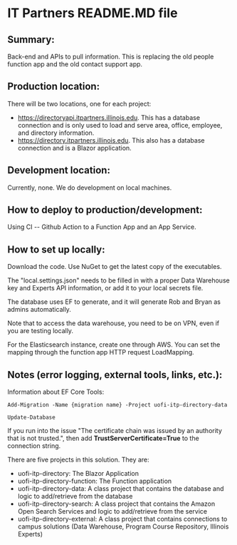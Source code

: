 # IT Partners README.MD file

## Summary: 

Back-end and APIs to pull information. This is replacing the old people function app and the old contact support app.

## Production location:

There will be two locations, one for each project:
* https://directoryapi.itpartners.illinois.edu. This has a database connection and is only used to load and serve area, office, employee, and directory information. 
* https://directory.itpartners.illinois.edu. This also has a database connection and is a Blazor application. 

## Development location: 

Currently, none. We do development on local machines.

## How to deploy to production/development: 

Using CI -- Github Action to a Function App and an App Service. 

## How to set up locally: 

Download the code. Use NuGet to get the latest copy of the executables. 

The "local.settings.json" needs to be filled in with a proper Data Warehouse key and Experts API information, or add it to your local secrets file. 

The database uses EF to generate, and it will generate Rob and Bryan as admins automatically.

Note that to access the data warehouse, you need to be on VPN, even if you are testing locally. 

For the Elasticsearch instance, create one through AWS. You can set the mapping through the function app HTTP request LoadMapping. 

## Notes (error logging, external tools, links, etc.): 

Information about EF Core Tools:

``Add-Migration -Name {migration name} -Project uofi-itp-directory-data``

``Update-Database``

If you run into the issue "The certificate chain was issued by an authority that is not trusted.", then add **TrustServerCertificate=True** to the connection string.

There are five projects in this solution. They are:
* uofi-itp-directory: The Blazor Application
* uofi-itp-directory-function: The Function application
* uofi-itp-directory-data: A class project that contains the database and logic to add/retrieve from the database
* uofi-itp-directory-search: A class project that contains the Amazon Open Search Services and logic to add/retrieve from the service
* uofi-itp-directory-external: A class project that contains connections to campus solutions (Data Warehouse, Program Course Repository, Illinois Experts)
